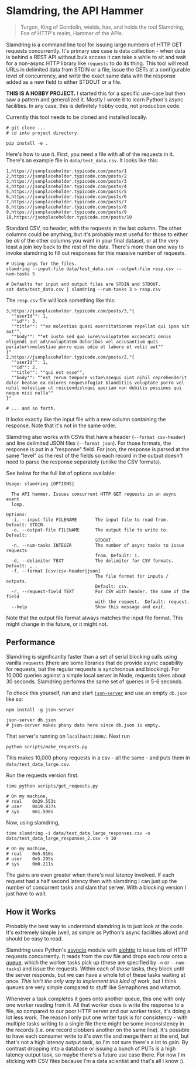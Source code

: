# Slamdring, the API Hammer

> Turgon, King of Gondolin, wields, has, and holds the tool Slamdring, Foe of HTTP's realm, Hammer of the APIs.

Slamdring is a command line tool for issuing large numbers of HTTP GET requests concurrently.
It's primary use case is data collection - when data is behind a REST API without bulk access it can take a while to sit and wait for a non-async HTTP library like `requests` to do its thing.
This tool will read URLs in delimited data from STDIN or a file, issue the GETs at a configurable level of concurrency, and write the exact same data with the response added as a new field to either STDOUT or a file.

**THIS IS A HOBBY PROJECT.**
I started this for a specific use-case but then saw a pattern and generalized it.
Mostly I wrote it to learn Python's async facilities.
In any case, this is definitely hobby code, not production code.

Currently this tool needs to be cloned and installed locally.

```shell
# git clone ...
# cd into project directory.

pip install -e .
```

Here's how to use it.
First, you need a file with all of the requests in it.
There's an example file in `data/test_data.csv`.
It looks like this:

```
1,https://jsonplaceholder.typicode.com/posts/1
2,https://jsonplaceholder.typicode.com/posts/2
3,https://jsonplaceholder.typicode.com/posts/3
4,https://jsonplaceholder.typicode.com/posts/4
5,https://jsonplaceholder.typicode.com/posts/5
6,https://jsonplaceholder.typicode.com/posts/6
7,https://jsonplaceholder.typicode.com/posts/7
8,https://jsonplaceholder.typicode.com/posts/8
9,https://jsonplaceholder.typicode.com/posts/9
10,https://jsonplaceholder.typicode.com/posts/10
```

Standard CSV, no header, with the requests in the last column.
The other columns could be anything, but it's probably most useful for those to either be _all_ of the other columns you want in your final dataset, or at the very least a join key back to the rest of the data.
There's more than one way to invoke slamdring to fill out responses for this massive number of requests.

```shell
# Using args for the files.
slamdring --input-file data/test_data.csv --output-file resp.csv --num-tasks 5

# Defaults for input and output files are STDIN and STDOUT.
cat data/test_data.csv | slamdring --num-tasks 3 > resp.csv
```

The `resp.csv` file will look something like this:

```
3,https://jsonplaceholder.typicode.com/posts/3,"{
  ""userId"": 1,
  ""id"": 3,
  ""title"": ""ea molestias quasi exercitationem repellat qui ipsa sit aut"",
  ""body"": ""et iusto sed quo iure\nvoluptatem occaecati omnis eligendi aut ad\nvoluptatem doloribus vel accusantium quis pariatur\nmolestiae porro eius odio et labore et velit aut""
}"
2,https://jsonplaceholder.typicode.com/posts/2,"{
  ""userId"": 1,
  ""id"": 2,
  ""title"": ""qui est esse"",
  ""body"": ""est rerum tempore vitae\nsequi sint nihil reprehenderit dolor beatae ea dolores neque\nfugiat blanditiis voluptate porro vel nihil molestiae ut reiciendis\nqui aperiam non debitis possimus qui neque nisi nulla""
}"

# ... and so forth.
```

It looks exactly like the input file with a new column containing the response.
Note that it's not in the same order.

Slamdring also works with CSVs that have a header (`--format csv-header`) and line delimited JSON files (`--format json`).
For those formats, the response is put in a "response" field.
For json, the response is parsed at the same "level" as the rest of the fields so each record in the output doesn't need to parse the response separately (unlike the CSV formats).

See below for the full list of options available:

```
Usage: slamdring [OPTIONS]

  The API hammer. Issues concurrent HTTP GET requests in an async event
  loop.

Options:
  -i, --input-file FILENAME       The input file to read from. Default: STDIN.
  -o, --output-file FILENAME      The output file to write to. Default:
                                  STDOUT.
  -n, --num-tasks INTEGER         The number of async tasks to issue requests
                                  from. Default: 1.
  -d, --delimiter TEXT            The delimiter for CSV formats. Default: , .
  -f, --format [csv|csv-header|json]
                                  The file format for inputs / outputs.
                                  Default: csv.
  -r, --request-field TEXT        For CSV with header, the name of the field
                                  with the request.  Default: request.
  --help                          Show this message and exit.
```

Note that the output file format always matches the input file format.
This might change in the future, or it might not.

## Performance

Slamdring is significantly faster than a set of serial blocking calls using vanilla  `requests` (there are some libraries that do provide async capability for requests, but the regular requests is synchronous and blocking).
For 10,000 queries against a simple local server in Node, requests takes about 30 seconds.
Slamdring performs the same set of queries in 5-6 seconds.

To check this yourself, run and start [`json-server`](https://github.com/typicode/json-server) and use an empty `db.json` like so:

```shell
npm install -g json-server

json-server db.json
# json-server makes phony data here since db.json is empty.
```

That server's running on `localhost:3000/`.
Next run 

```
python scripts/make_requests.py
```

This makes 10,000 phony requests in a csv - all the same - and puts them in `data/test_data_large.csv`.

Run the requests version first.

```
time python scripts/get_requests.py

# On my machine, 
# real    0m29.553s
# user    0m19.837s
# sys     0m1.590s
```

Now, using slamdring,

```
time slamdring -i data/test_data_large_responses.csv -o data/test_data_large_responses_2.csv -n 10

# On my machine,
# real    0m5.910s
# user    0m5.295s
# sys     0m0.211s
```

The gains are even greater when there's real latency involved.
If each request had a half second latency then with slamdring I can just up the number of concurrent tasks and slam that server.
With a blocking version I just have to wait.

## How it Works

Probably the best way to understand slamdring is to just look at the code.
It's extremely simple (well, as simple as Python's async facilities allow) and should be easy to read.

Slamdring uses Python's [asyncio](http://asyncio.readthedocs.io/en/latest/index.html) module with [aiohttp](https://aiohttp.readthedocs.io/en/stable/) to issue lots of HTTP requests concurrently.
It reads from the csv file and drops each row onto a [queue](http://asyncio.readthedocs.io/en/latest/producer_consumer.html), which the worker tasks pick up (these are specified by `-n` or `--num-tasks`) and issue the requests.
Within each of _those_ tasks, they block until the server responds, but we can have a whole lot of these tasks waiting at once.
_This isn't the only way to implement this kind of work_, but I think queues are very simple compared to stuff like Semaphores and whatnot.

Whenever a task completes it goes onto another queue, this one with only one worker reading from it.
All that worker does is write the response to a file, so compared to our poor HTTP server and our worker tasks, it's doing a lot less work.
The reason I only put one writer task is for consistency - with multiple tasks writing to a single file there might be some inconsistency in the records (i.e. one record clobbers another on the same line).
It's possible to have each consumer write to it's own file and merge them at the end, but that's not a high latency output task, so I'm not sure there's a lot to gain.
By contrast dropping into a database or issuing a bunch of PUTs _is_ a high latency output task, so maybe there's a future use case there.
For now I'm sticking with CSV files because I'm a data scientist and that's all I know :).
